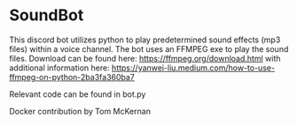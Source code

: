 # SoundBot

This discord bot utilizes python to play predetermined sound effects (mp3 files) within a voice channel.
The bot uses an FFMPEG exe to play the sound files.
Download can be found here: https://ffmpeg.org/download.html 
with additional information here: https://yanwei-liu.medium.com/how-to-use-ffmpeg-on-python-2ba3fa360ba7

Relevant code can be found in bot.py


Docker contribution by Tom McKernan 
